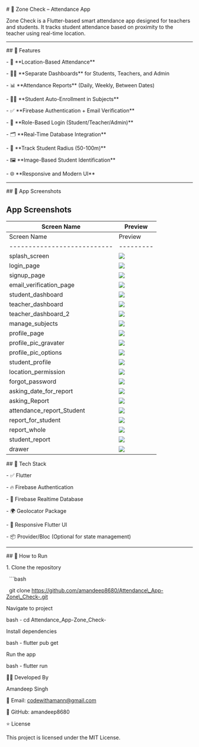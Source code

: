 \# 📲 Zone Check – Attendance App



Zone Check is a Flutter-based smart attendance app designed for teachers and students. It tracks student attendance based on proximity to the teacher using real-time location. 



---



\## 📌 Features



\- 📍 \*\*Location-Based Attendance\*\*  

\- 👨‍🏫 \*\*Separate Dashboards\*\* for Students, Teachers, and Admin  

\- 📊 \*\*Attendance Reports\*\* (Daily, Weekly, Between Dates)  

\- 🧑‍🎓 \*\*Student Auto-Enrollment in Subjects\*\*  

\- ✅ \*\*Firebase Authentication + Email Verification\*\*  

\- 🔐 \*\*Role-Based Login (Student/Teacher/Admin)\*\*  

\- 🗂️ \*\*Real-Time Database Integration\*\*  

\- 🧭 \*\*Track Student Radius (50-100m)\*\*  

\- 🖼️ \*\*Image-Based Student Identification\*\*  

\- 🌐 \*\*Responsive and Modern UI\*\*  



---







\## 📸 App Screenshots

## App Screenshots

| Screen Name                | Preview |
|---------------------------|---------|
| Screen Name                | Preview |
|---------------------------|---------|
| splash_screen             | ![](screenshots/splash_screen.png) |
| login_page                | ![](screenshots/login_page.png) |
| signup_page               | ![](screenshots/signup_page.png) |
| email_verification_page   | ![](screenshots/email_verification_page.png) |
| student_dashboard         | ![](screenshots/student_dashboard.png) |
| teacher_dashboard         | ![](screenshots/teacher_dashboard.png) |
| teacher_dashboard_2       | ![](screenshots/teacher_dashboard_2.png) |
| manage_subjects           | ![](screenshots/manage_subjects.png) |
| profile_page              | ![](screenshots/profile_page.png) |
| profile_pic_gravater      | ![](screenshots/profile_pic_gravater.png) |
| profile_pic_options       | ![](screenshots/profile_pic_options.png) |
| student_profile           | ![](screenshots/student_profile.png) |
| location_permission       | ![](screenshots/location_permission.png) |
| forgot_password           | ![](screenshots/forgot_password.png) |
| asking_date_for_report    | ![](screenshots/asking_date_for_report.png) |
| asking_Report             | ![](screenshots/asking_Report.png) |
| attendance_report_Student | ![](screenshots/attendance_report_Student.png) |
| report_for_student        | ![](screenshots/report_for_student.png) |
| report_whole              | ![](screenshots/report_whole.png) |
| student_report            | ![](screenshots/student_report.png) |
| drawer                    | ![](screenshots/drawer.png) |





\## 🔧 Tech Stack



\- ✅ Flutter

\- 🔥 Firebase Authentication

\- 💾 Firebase Realtime Database

\- 🌍 Geolocator Package

\- 📱 Responsive Flutter UI

\- 📦 Provider/Bloc (Optional for state management)



---



\## 🚀 How to Run



1\. Clone the repository  

&nbsp;  ```bash

&nbsp;  git clone https://github.com/amandeep8680/Attendance\_App-Zone\_Check-.git

Navigate to project




bash   -   cd Attendance\_App-Zone\_Check-

Install dependencies



bash   -   flutter pub get

Run the app



bash   -   flutter run



🧑‍💻 Developed By

Amandeep Singh

📧 Email: codewithamann@gmail.com

🔗 GitHub: amandeep8680



⭐ License

This project is licensed under the MIT License.
